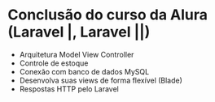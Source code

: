 # Conclusão do curso da Alura (Laravel |, Laravel ||)

- Arquitetura Model View Controller
- Controle de estoque
- Conexão com banco de dados MySQL
- Desenvolva suas views de forma flexível (Blade)
- Respostas HTTP pelo Laravel

